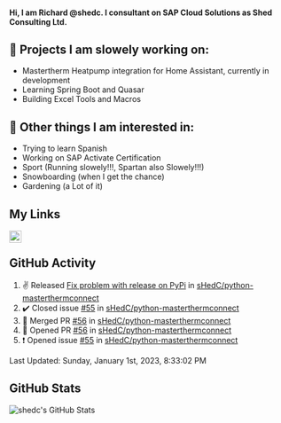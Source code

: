 #### Hi, I am Richard @shedc. I consultant on SAP Cloud Solutions as Shed Consulting Ltd.

## 👋 Projects I am slowely working on:
- Mastertherm Heatpump integration for Home Assistant, currently in development
- Learning Spring Boot and Quasar
- Building Excel Tools and Macros

## 👀 Other things I am interested in:
- Trying to learn Spanish
- Working on SAP Activate Certification
- Sport (Running slowely!!!, Spartan also Slowely!!!)
- Snowboarding (when I get the chance)
- Gardening (a Lot of it)

## My Links
[<img align="left" alt="shedc | LinkedIn" width="22px" src="https://cdn.jsdelivr.net/npm/simple-icons@v3/icons/linkedin.svg" />][linkedin]

<br/>

## GitHub Activity
<!--RECENT_ACTIVITY:start-->
1. ✌️ Released [Fix problem with release on PyPi](https://github.com/sHedC/python-masterthermconnect/releases/tag/1.1.0-rc11) in [sHedC/python-masterthermconnect](https://github.com/sHedC/python-masterthermconnect)
2. ✔️ Closed issue [#55](https://github.com/sHedC/python-masterthermconnect/issues/55) in [sHedC/python-masterthermconnect](https://github.com/sHedC/python-masterthermconnect)
3. 🎉 Merged PR [#56](https://github.com/sHedC/python-masterthermconnect/pull/56) in [sHedC/python-masterthermconnect](https://github.com/sHedC/python-masterthermconnect)
4. 💪 Opened PR [#56](https://github.com/sHedC/python-masterthermconnect/pull/56) in [sHedC/python-masterthermconnect](https://github.com/sHedC/python-masterthermconnect)
5. ❗️ Opened issue [#55](https://github.com/sHedC/python-masterthermconnect/issues/55) in [sHedC/python-masterthermconnect](https://github.com/sHedC/python-masterthermconnect)
<!--RECENT_ACTIVITY:end-->
<!--RECENT_ACTIVITY:last_update-->
Last Updated: Sunday, January 1st, 2023, 8:33:02 PM
<!--RECENT_ACTIVITY:last_update_end-->

## GitHub Stats
<img align="left" alt="shedc's GitHub Stats" src="https://github-readme-stats.vercel.app/api?username=shedc&show_icons=true&hide_title=true" />

[linkedin]: https://www.linkedin.com/in/richard-holmes-3314251/
